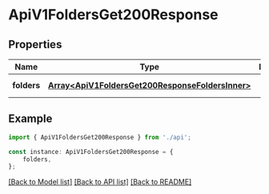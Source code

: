 # ApiV1FoldersGet200Response


## Properties

Name | Type | Description | Notes
------------ | ------------- | ------------- | -------------
**folders** | [**Array&lt;ApiV1FoldersGet200ResponseFoldersInner&gt;**](ApiV1FoldersGet200ResponseFoldersInner.md) |  | [default to undefined]

## Example

```typescript
import { ApiV1FoldersGet200Response } from './api';

const instance: ApiV1FoldersGet200Response = {
    folders,
};
```

[[Back to Model list]](../README.md#documentation-for-models) [[Back to API list]](../README.md#documentation-for-api-endpoints) [[Back to README]](../README.md)
